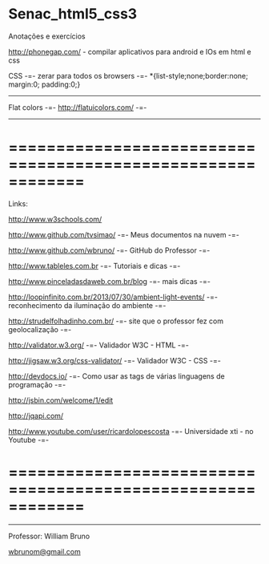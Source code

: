 Senac_html5_css3
================

Anotações e exercícios

http://phonegap.com/ - compilar aplicativos para android e IOs em html e css


CSS -=- zerar para todos os browsers -=- *{list-style;none;border:none; margin:0; padding:0;}
_________
Flat colors -=- http://flatuicolors.com/ -=-
__________
============================================================
============================================================

Links:

http://www.w3schools.com/

http://www.github.com/tvsimao/ -=- Meus documentos na nuvem -=-

http://www.github.com/wbruno/ -=- GitHub do Professor -=-

http://www.tableles.com.br  -=- Tutoriais e dicas -=- 

http://www.pinceladasdaweb.com.br/blog   -=- mais dicas -=-

http://loopinfinito.com.br/2013/07/30/ambient-light-events/  -=- reconhecimento da iluminação do ambiente -=-

http://strudelfolhadinho.com.br/  -=- site que o professor fez com geolocalização -=-

http://validator.w3.org/  -=- Validador W3C - HTML -=-

http://jigsaw.w3.org/css-validator/  -=- Validador W3C - CSS -=-


http://devdocs.io/ -=- Como usar as tags de várias linguagens de programação -=-

http://jsbin.com/welcome/1/edit

http://jqapi.com/

http://www.youtube.com/user/ricardolopescosta  -=- Universidade xti - no Youtube -=-

============================================================
============================================================
________

Professor:
William Bruno

wbrunom@gmail.com




